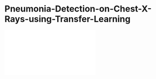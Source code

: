 # Pneumonia-Detection-on-Chest-X-Rays-using-Transfer-Learning

![Final Report:](Pneumonia%20Detection%20Final%20Report.pdf)
